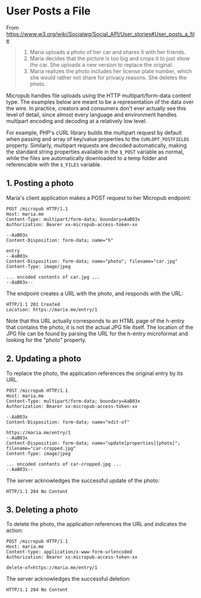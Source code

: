 # User Posts a File

From https://www.w3.org/wiki/Socialwg/Social_API/User_stories#User_posts_a_file

> 1. Maria uploads a photo of her car and shares it with her friends.
> 2. Maria decides that the picture is too big and crops it to just show the car. She uploads a new version to replace the original.
> 3. Maria realizes the photo includes her license plate number, which she would rather not share for privacy reasons. She deletes the photo.

Micropub handles file uploads using the HTTP multipart/form-data content type. The 
examples below are meant to be a representation of the data over the wire. In practice,
creators and consumers don't ever actually see this level of detail, since almost
every language and environment handles multipart encoding and decoding at a relatively
low level.

For example, PHP's cURL library builds the multipart request by default when passing
and array of key/value properties to the `CURLOPT_POSTFIELDS` property. Similarly,
multipart requests are decoded automatically, making the standard string properties 
available in the `$_POST` variable as normal, while the files are automatically
downloaded to a temp folder and referencable with the `$_FILES` variable.


## 1. Posting a photo

Maria's client application makes a POST request to her Micropub endpoint:

```
POST /micropub HTTP/1.1
Host: maria.me
Content-Type: multipart/form-data; boundary=AaB03x
Authorization: Bearer xx-micropub-access-token-xx

--AaB03x
Content-Disposition: form-data; name="h"

entry
--AaB03x
Content-Disposition: form-data; name="photo"; filename="car.jpg"
Content-Type: image/jpeg

... encoded contents of car.jpg ...
--AaB03x--
```

The endpoint creates a URL with the photo, and responds with the URL:

```
HTTP/1.1 201 Created
Location: https://maria.me/entry/1
```

Note that this URL actually corresponds to an HTML page of the h-entry that contains
the photo, it is not the actual JPG file itself. The location of the JPG file can be 
found by parsing the URL for the h-entry microformat and looking for the "photo" 
property.


## 2. Updating a photo

To replace the photo, the application references the original entry by its URL.

```
POST /micropub HTTP/1.1
Host: maria.me
Content-Type: multipart/form-data; boundary=AaB03x
Authorization: Bearer xx-micropub-access-token-xx

--AaB03x
Content-Disposition: form-data; name="edit-of"

https://maria.me/entry/1
--AaB03x
Content-Disposition: form-data; name="update[properties][photo]"; filename="car-cropped.jpg"
Content-Type: image/jpeg

... encoded contents of car-cropped.jpg ...
--AaB03x--
```

The server acknowledges the successful update of the photo:

```
HTTP/1.1 204 No Content
```


## 3. Deleting a photo

To delete the photo, the application references the URL and indicates the action:

```
POST /micropub HTTP/1.1
Host: maria.me
Content-type: application/x-www-form-urlencoded
Authorization: Bearer xx-micropub-access-token-xx

delete-of=https://maria.me/entry/1
```

The server acknowledges the successful deletion:

```
HTTP/1.1 204 No Content
```

